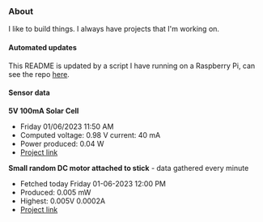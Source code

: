 ### About
I like to build things. I always have projects that I'm working on.

#### Automated updates
This README is updated by a script I have running on a Raspberry Pi, can see the repo [here](https://github.com/jdc-cunningham/raspi-git-repo-updater).

#### Sensor data
**5V 100mA Solar Cell**
- Friday 01/06/2023 11:50 AM
- Computed voltage: 0.98 V current: 40 mA
- Power produced: 0.04 W
- [Project link](https://github.com/jdc-cunningham/raspisolarplotter)

**Small random DC motor attached to stick** - data gathered every minute
- Fetched today Friday 01-06-2023 12:00 PM
- Produced: 0.005 mW
- Highest: 0.005V 0.0002A
- [Project link](https://github.com/jdc-cunningham/turbine-raspi)